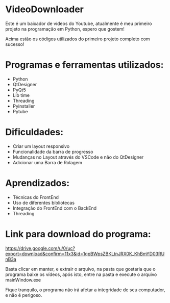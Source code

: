 # VideoDownloader

Este é um baixador de vídeos do Youtube, atualmente é meu primeiro projeto na programação em Python, espero que gostem!

Acima estão os códigos utilizados do primeiro projeto completo com sucesso!

# Programas e ferramentas utilizados:

- Python
- QtDesigner
- PyQt5
- Lib time
- Threading
- Pyinstaller
- Pytube

# Dificuldades:

- Criar um layout responsivo
- Funcionalidade da barra de progresso
- Mudanças no Layout através do VSCode e não do QtDesigner
- Adicionar uma Barra de Rolagem

# Aprendizados:

- Técnicas do FrontEnd
- Uso de diferentes bibliotecas
- Integração do FrontEnd com o BackEnd
- Threading

# Link para download do programa:

https://drive.google.com/u/0/uc?export=download&confirm=11x3&id=1qpBWpsZBKLtnJRX0K_KhBmYD03RUnB3a

Basta clicar em manter, e extrair o arquivo, na pasta que gostaria que o programa baixe os vídeos, após isto, entre na pasta e execute o arquivo mainWindow.exe

Fique tranquilo, o programa não irá afetar a integridade de seu computador, e não é perigoso.

